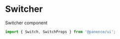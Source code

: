 # Switcher

Switcher component

```js
import { Switch, SwitchProps } from '@panenco/ui';
```

<!-- STORY -->
